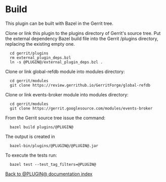 # Build

This plugin can be built with Bazel in the Gerrit tree.

Clone or link this plugin to the plugins directory of Gerrit's
source tree. Put the external dependency Bazel build file into
the Gerrit /plugins directory, replacing the existing empty one.

```
  cd gerrit/plugins
  rm external_plugin_deps.bzl
  ln -s @PLUGIN@/external_plugin_deps.bzl .
```

Clone or link global-refdb module into modules directory:

```
  cd gerrit/modules
  git clone https://review.gerrithub.io/GerritForge/global-refdb
```

Clone or link events-broker module into modules directory:

```
  cd gerrit/modules
  git clone https://gerrit.googlesource.com/modules/events-broker
```

From the Gerrit source tree issue the command:

```
  bazel build plugins/@PLUGIN@
```

The output is created in

```
  bazel-bin/plugins/@PLUGIN@/@PLUGIN@.jar
```

To execute the tests run:

```
  bazel test --test_tag_filters=@PLUGIN@
```

[Back to @PLUGIN@ documentation index][index]

[index]: index.html
